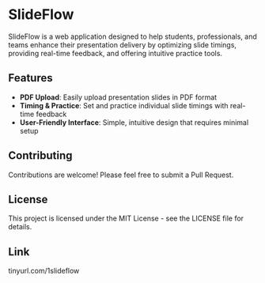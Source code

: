 # SlideFlow

SlideFlow is a web application designed to help students, professionals, and teams enhance their presentation delivery by optimizing slide timings, providing real-time feedback, and offering intuitive practice tools.

## Features

- **PDF Upload**: Easily upload presentation slides in PDF format
- **Timing & Practice**: Set and practice individual slide timings with real-time feedback
- **User-Friendly Interface**: Simple, intuitive design that requires minimal setup

## Contributing

Contributions are welcome! Please feel free to submit a Pull Request.

## License

This project is licensed under the MIT License - see the LICENSE file for details.


## Link
tinyurl.com/1slideflow
